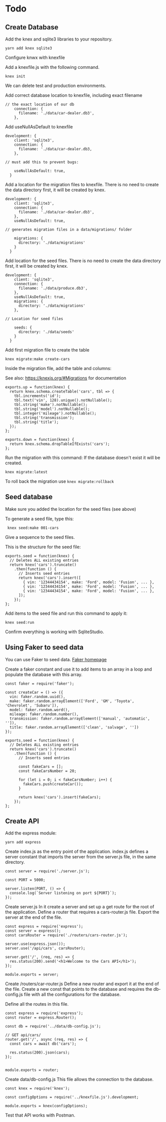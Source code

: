 # Todo

## Create Database

Add the knex and sqlite3 libraries to your repository.

```
yarn add knex sqlite3
```

Configure knwx with knexfile

Add a knexfile.js with the following command.

```
knex init
```
We can delete test and production environments.


Add correct database location to knexfile, including exact filename

```
// the exact location of our db
    connection: {
      filename: './data/car-dealer.db3',
    },
```

Add useNullAsDefault to knexfile

```
development: {
    client: 'sqlite3',
    connection: {
      filename: './data/car-dealer.db3,
    },

// must add this to prevent bugs:

    useNullAsDefault: true,
  }
```

Add a location for the migration files to knexfile. There is no need to create the data directory first, it will be created by knex.


```
development: {
    client: 'sqlite3',
    connection: {
      filename: './data/car-dealer.db3',
    },
    useNullAsDefault: true,

// generates migration files in a data/migrations/ folder

    migrations: {
      directory: './data/migrations'
    }
  }
```

Add location for the seed files. There is no need to create the data
directory first, it will be created by knex.

```
development: {
    client: 'sqlite3',
    connection: {
      filename: './data/produce.db3',
    },
    useNullAsDefault: true,
    migrations: {
      directory: './data/migrations'
    },

// Location for seed files

    seeds: {
      directory: './data/seeds'
    }
  }
```

Add first migration file to create the table

```
knex migrate:make create-cars
```

Inside the migration file, add the table and columns:

See also: https://knexjs.org/#Migrations for documentation

```
exports.up = function(knex) {
  return knex.schema.createTable('cars', tbl => {
    tbl.increments('id');
    tbl.text('vin', 128).unique().notNullable();
    tbl.string('make').notNullable();
    tbl.string('model').notNullable();
    tbl.integer('mileage').notNullable();
    tbl.string('transmission');
    tbl.string('title');
  });
};

exports.down = function(knex) {
  return knex.schema.dropTableIfExists('cars');
};
```

Run the migration with this command:
If the database doesn't exist it will be created.

```
knex migrate:latest
```

To roll back the migration use `knex migrate:rollback`


## Seed database

Make sure you added the location for the seed files (see above)

To generate a seed file, type this:

```
 knex seed:make 001-cars
```

Give a sequence to the seed files.


This is the structure for the seed file:

```
exports.seed = function(knex) {
  // Deletes ALL existing entries
  return knex('cars').truncate()
    .then(function () {
      // Inserts seed entries
      return knex('cars').insert([
        { vin: '12344434154', make: 'Ford', model: 'Fusion', ... },
        { vin: '12344434154', make: 'Ford', model: 'Fusion', ... },
        { vin: '12344434154', make: 'Ford', model: 'Fusion', ... },
      ]);
    });
};

```

Add items to the seed file and run this command to apply it:

```
knex seed:run
```

Confirm everything is working with SqliteStudio.


## Using Faker to seed data

You can use Faker to seed data.
[Faker homepage](https://github.com/Marak/faker.js)

Create a faker constant and use it to add items to an array in a loop and
populate the database with this array.

```
const faker = require('faker');

const createCar = () => ({
  vin: faker.random.uuid(),
  make: faker.random.arrayElement(['Ford', 'GM', 'Toyota', 'Chevrolet', 'Subaru']),
  model: faker.random.word(),
  mileage: faker.random.number(),
  transmission: faker.random.arrayElement(['manual', 'automatic', '']),
  title: faker.random.arrayElement(['clean', 'salvage', ''])
});

exports.seed = function(knex) {
  // Deletes ALL existing entries
  return knex('cars').truncate()
    .then(function () {
      // Inserts seed entries

      const fakeCars = [];
      const fakeCarsNumber = 20;

      for (let i = 0; i < fakeCarsNumber; i++) {
        fakeCars.push(createCar());
      }

      return knex('cars').insert(fakeCars);
    });
};
```




## Create API

Add the express module:

```
yarn add express
```

Create index.js as the entry point of the application. index.js defines a server
constant that imports the server from the server.js file, in the same directory.

```
const server = require('./server.js');

const PORT = 5000;

server.listen(PORT, () => {
  console.log(`Server listening on port ${PORT}`);
});
```

Create server.js
In it create a server and set up a get route for the root of the application.
Define a router that requires a cars-router.js file.
Export the server at the end of the file.

```
const express = require('express');
const server = express();
const carsRouter = require('./routers/cars-router.js');

server.use(express.json());
server.use('/api/cars', carsRouter);

server.get('/', (req, res) => {
  res.status(200).send('<h1>Welcome to the Cars API</h1>');
});

module.exports = server;
```

Create /routers/car-router.js
Define a new router and export it at the end of the file.
Create a new const that points to the database and requires the db-config.js
file with all the configurations for the database.

Define all the routes in this file.

```
const express = require('express');
const router = express.Router();

const db = require('../data/db-config.js');

// GET api/cars/
router.get('/', async (req, res) => {
  const cars = await db('cars');
  
  res.status(200).json(cars);
});


module.exports = router;
```


Create data/db-config.js
This file allows the connection to the database.

```
const knex = require('knex');

const configOptions = require('../knexfile.js').development;

module.exports = knex(configOptions);
```


Test that API works with Postman.
